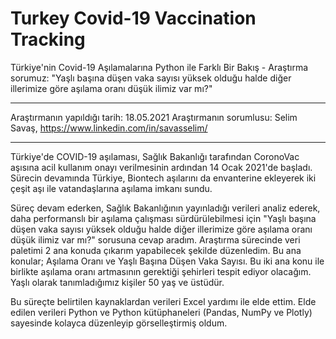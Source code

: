 # Turkey Covid-19 Vaccination Tracking
Türkiye'nin Covid-19 Aşılamalarına Python ile Farklı Bir Bakış - Araştırma sorumuz: "Yaşlı başına düşen vaka sayısı yüksek olduğu halde diğer illerimize göre aşılama oranı düşük ilimiz var mı?"

---

Araştırmanın yapıldığı tarih: 18.05.2021
Araştırmanın sorumlusu: Selim Savaş, https://www.linkedin.com/in/savasselim/

---

Türkiye'de COVID-19 aşılaması, Sağlık Bakanlığı tarafından CoronoVac aşısına acil kullanım onayı verilmesinin ardından 14 Ocak 2021'de başladı. Sürecin devamında Türkiye, Biontech aşılarını da envanterine ekleyerek iki çeşit aşı ile vatandaşlarına aşılama imkanı sundu.

Süreç devam ederken, Sağlık Bakanlığının yayınladığı verileri analiz ederek, daha performanslı bir aşılama çalışması sürdürülebilmesi için "Yaşlı başına düşen vaka sayısı yüksek olduğu halde diğer illerimize göre aşılama oranı düşük ilimiz var mı?" sorusuna cevap aradım.
Araştırma sürecinde veri paletimi 2 ana konuda çıkarım yapabilecek şekilde düzenledim. Bu ana konular; Aşılama Oranı ve Yaşlı Başına Düşen Vaka Sayısı. Bu iki ana konu ile birlikte aşılama oranı artmasının gerektiği şehirleri tespit ediyor olacağım.
Yaşlı olarak tanımladığımız kişiler 50 yaş ve üstüdür.

Bu süreçte belirtilen kaynaklardan verileri Excel yardımı ile elde ettim. Elde edilen verileri Python ve Python kütüphaneleri (Pandas, NumPy ve Plotly) sayesinde kolayca düzenleyip görselleştirmiş oldum.
